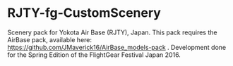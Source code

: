 # RJTY-fg-CustomScenery
Scenery pack for Yokota Air Base (RJTY), Japan.
This pack requires the AirBase pack, available here: https://github.com/JMaverick16/AirBase_models-pack .
Development done for the Spring Edition of the FlightGear Festival Japan 2016.
